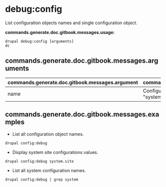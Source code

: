 # debug:config
List configuration objects names and single configuration object.

**commands.generate.doc.gitbook.messages.usage:**
```
drupal debug:config [arguments]
dc
```

## commands.generate.doc.gitbook.messages.arguments
commands.generate.doc.gitbook.messages.argument | commands.generate.doc.gitbook.messages.details
---------|-------------
name | Configuration object name, for example "system.site".

## commands.generate.doc.gitbook.messages.examples
* List all configuration object names.
```
drupal config:debug
```
* Display system site configurations values.
```
drupal config:debug system.site
```
* List all system configuration names.
```
drupal config:debug | grep system
```
